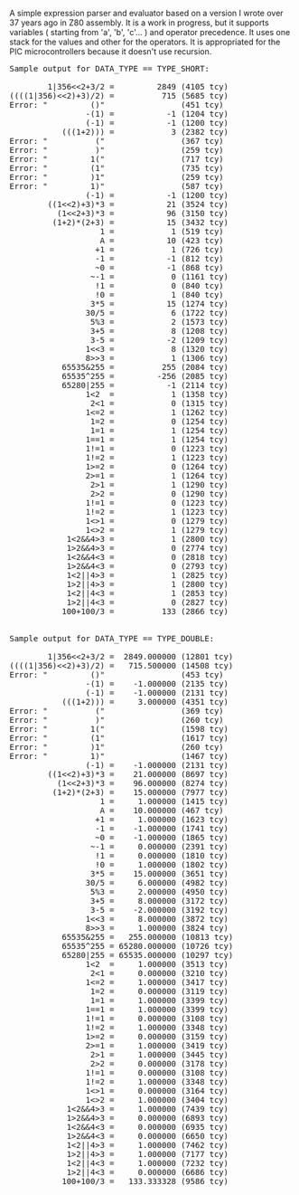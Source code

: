 A simple expression parser and evaluator based on a version I wrote over 37 years ago in Z80 assembly.
It is a work in progress, but it supports variables ( starting from 'a', 'b', 'c'... ) and operator precedence.
It uses one stack for the values and other for the operators.
It is appropriated for the PIC microcontrollers because it doesn't use recursion.

<pre>
Sample output for DATA_TYPE == TYPE_SHORT:

        1|356<<2+3/2 =         2849 (4105 tcy)
((((1|356)<<2)+3)/2) =          715 (5685 tcy)
Error: "         ()"                (451 tcy)
                -(1) =           -1 (1204 tcy)
                (-1) =           -1 (1200 tcy)
           (((1+2))) =            3 (2382 tcy)
Error: "          ("                (367 tcy)
Error: "          )"                (259 tcy)
Error: "         1("                (717 tcy)
Error: "         (1"                (735 tcy)
Error: "         )1"                (259 tcy)
Error: "         1)"                (587 tcy)
                (-1) =           -1 (1200 tcy)
        ((1<<2)+3)*3 =           21 (3524 tcy)
          (1<<2+3)*3 =           96 (3150 tcy)
         (1+2)*(2+3) =           15 (3432 tcy)
                   1 =            1 (519 tcy)
                   A =           10 (423 tcy)
                  +1 =            1 (726 tcy)
                  -1 =           -1 (812 tcy)
                  ~0 =           -1 (868 tcy)
                 ~-1 =            0 (1161 tcy)
                  !1 =            0 (840 tcy)
                  !0 =            1 (840 tcy)
                 3*5 =           15 (1274 tcy)
                30/5 =            6 (1722 tcy)
                 5%3 =            2 (1573 tcy)
                 3+5 =            8 (1208 tcy)
                 3-5 =           -2 (1209 tcy)
                1<<3 =            8 (1320 tcy)
                8>>3 =            1 (1306 tcy)
           65535&255 =          255 (2084 tcy)
           65535^255 =         -256 (2085 tcy)
           65280|255 =           -1 (2114 tcy)
                1<2  =            1 (1358 tcy)
                 2<1 =            0 (1315 tcy)
                1<=2 =            1 (1262 tcy)
                 1=2 =            0 (1254 tcy)
                 1=1 =            1 (1254 tcy)
                1==1 =            1 (1254 tcy)
                1!=1 =            0 (1223 tcy)
                1!=2 =            1 (1223 tcy)
                1>=2 =            0 (1264 tcy)
                2>=1 =            1 (1264 tcy)
                 2>1 =            1 (1290 tcy)
                 2>2 =            0 (1290 tcy)
                1!=1 =            0 (1223 tcy)
                1!=2 =            1 (1223 tcy)
                1<>1 =            0 (1279 tcy)
                1<>2 =            1 (1279 tcy)
            1<2&&4>3 =            1 (2800 tcy)
            1>2&&4>3 =            0 (2774 tcy)
            1<2&&4<3 =            0 (2818 tcy)
            1>2&&4<3 =            0 (2793 tcy)
            1<2||4>3 =            1 (2825 tcy)
            1>2||4>3 =            1 (2800 tcy)
            1<2||4<3 =            1 (2853 tcy)
            1>2||4<3 =            0 (2827 tcy)
           100+100/3 =          133 (2866 tcy)


Sample output for DATA_TYPE == TYPE_DOUBLE:

        1|356<<2+3/2 =  2849.000000 (12801 tcy)
((((1|356)<<2)+3)/2) =   715.500000 (14508 tcy)
Error: "         ()"                (453 tcy)
                -(1) =    -1.000000 (2135 tcy)
                (-1) =    -1.000000 (2131 tcy)
           (((1+2))) =     3.000000 (4351 tcy)
Error: "          ("                (369 tcy)
Error: "          )"                (260 tcy)
Error: "         1("                (1598 tcy)
Error: "         (1"                (1617 tcy)
Error: "         )1"                (260 tcy)
Error: "         1)"                (1467 tcy)
                (-1) =    -1.000000 (2131 tcy)
        ((1<<2)+3)*3 =    21.000000 (8697 tcy)
          (1<<2+3)*3 =    96.000000 (8274 tcy)
         (1+2)*(2+3) =    15.000000 (7977 tcy)
                   1 =     1.000000 (1415 tcy)
                   A =    10.000000 (467 tcy)
                  +1 =     1.000000 (1623 tcy)
                  -1 =    -1.000000 (1741 tcy)
                  ~0 =    -1.000000 (1865 tcy)
                 ~-1 =     0.000000 (2391 tcy)
                  !1 =     0.000000 (1810 tcy)
                  !0 =     1.000000 (1802 tcy)
                 3*5 =    15.000000 (3651 tcy)
                30/5 =     6.000000 (4982 tcy)
                 5%3 =     2.000000 (4950 tcy)
                 3+5 =     8.000000 (3172 tcy)
                 3-5 =    -2.000000 (3192 tcy)
                1<<3 =     8.000000 (3872 tcy)
                8>>3 =     1.000000 (3824 tcy)
           65535&255 =   255.000000 (10813 tcy)
           65535^255 = 65280.000000 (10726 tcy)
           65280|255 = 65535.000000 (10297 tcy)
                1<2  =     1.000000 (3513 tcy)
                 2<1 =     0.000000 (3210 tcy)
                1<=2 =     1.000000 (3417 tcy)
                 1=2 =     0.000000 (3119 tcy)
                 1=1 =     1.000000 (3399 tcy)
                1==1 =     1.000000 (3399 tcy)
                1!=1 =     0.000000 (3108 tcy)
                1!=2 =     1.000000 (3348 tcy)
                1>=2 =     0.000000 (3159 tcy)
                2>=1 =     1.000000 (3419 tcy)
                 2>1 =     1.000000 (3445 tcy)
                 2>2 =     0.000000 (3178 tcy)
                1!=1 =     0.000000 (3108 tcy)
                1!=2 =     1.000000 (3348 tcy)
                1<>1 =     0.000000 (3164 tcy)
                1<>2 =     1.000000 (3404 tcy)
            1<2&&4>3 =     1.000000 (7439 tcy)
            1>2&&4>3 =     0.000000 (6893 tcy)
            1<2&&4<3 =     0.000000 (6935 tcy)
            1>2&&4<3 =     0.000000 (6650 tcy)
            1<2||4>3 =     1.000000 (7462 tcy)
            1>2||4>3 =     1.000000 (7177 tcy)
            1<2||4<3 =     1.000000 (7232 tcy)
            1>2||4<3 =     0.000000 (6686 tcy)
           100+100/3 =   133.333328 (9586 tcy)
</pre>
